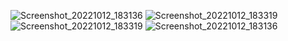 ![Screenshot_20221012_183136](https://user-images.githubusercontent.com/113818392/195350143-7d6fc822-1525-476b-b091-62fda863c5c0.jpg)
![Screenshot_20221012_183319](https://user-images.githubusercontent.com/113818392/195350158-837f7fd8-90e6-42dc-ae97-12376047fb38.jpg)
![Screenshot_20221012_183319](https://user-images.githubusercontent.com/113818392/195350218-9ab715a1-b139-4a69-908f-69f02613a200.jpg)
![Screenshot_20221012_183136](https://user-images.githubusercontent.com/113818392/195350226-04385929-22fa-46eb-93d8-c7ee50235db2.jpg)
